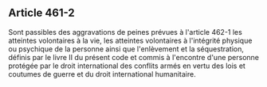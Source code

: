 Article 461-2
----
Sont passibles des aggravations de peines prévues à l'article 462-1 les
atteintes volontaires à la vie, les atteintes volontaires à l'intégrité physique
ou psychique de la personne ainsi que l'enlèvement et la séquestration, définis
par le livre II du présent code et commis à l'encontre d'une personne protégée
par le droit international des conflits armés en vertu des lois et coutumes de
guerre et du droit international humanitaire.
